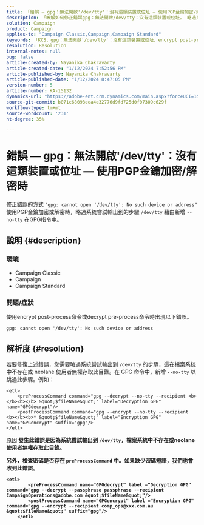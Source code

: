 ```yaml
---
title: 「錯誤 — gpg：無法開啟'/dev/tty'：沒有這類裝置或位址 — 使用PGP金鑰加密/解密時」
description: 「瞭解如何修正錯誤gpg：無法開啟/dev/tty：沒有這類裝置或位址。 略過系統嘗試輸出到/dev/tty的步驟。」
solution: Campaign
product: Campaign
applies-to: "Campaign Classic,Campaign,Campaign Standard"
keywords: 「KCS、gpg：無法開啟'/dev/tty'：沒有這類裝置或位址、encrypt post-process命令、decrypt pre-process命令」
resolution: Resolution
internal-notes: null
bug: false
article-created-by: Nayanika Chakravarty
article-created-date: "1/12/2024 7:52:56 PM"
article-published-by: Nayanika Chakravarty
article-published-date: "1/12/2024 8:47:05 PM"
version-number: 5
article-number: KA-15132
dynamics-url: "https://adobe-ent.crm.dynamics.com/main.aspx?forceUCI=1&pagetype=entityrecord&etn=knowledgearticle&id=d3a82529-84b1-ee11-a569-6045bd006a22"
source-git-commit: b071c68093eea4e32776d9fd725d0f07309c629f
workflow-type: tm+mt
source-wordcount: '231'
ht-degree: 35%

---
```


# 錯誤 — gpg：無法開啟&#39;/dev/tty&#39;：沒有這類裝置或位址 — 使用PGP金鑰加密/解密時


修正錯誤的方式 `"gpg: cannot open '/dev/tty': No such device or address"` 使用PGP金鑰加密或解密時，略過系統嘗試輸出到的步驟 `/dev/tty` 藉由新增 `--no-tty`  在GPG指令中。

## 說明 {#description}


### <b>環境</b>

- Campaign Classic
- Campaign
- Campaign Standard




### <b>問題/症狀</b>

使用encrypt post-process命令或decrypt pre-process命令時出現以下錯誤。


```
gpg: cannot open '/dev/tty': No such device or address
```





## 解析度 {#resolution}


若要修復上述錯誤，您需要略過系統嘗試輸出到 `/dev/tty` 的步驟，這在檔案系統中不存在或 neolane 使用者無權存取此目錄。在 GPG 命令中，新增 `--no-tty` 以跳過此步驟。例如：


```
<etl>
    <preProcessCommand command="gpg --decrypt --no-tty --recipient <b></b><b></b> &quot;$fileName&quot;" label="Decryption GPG" name="GPGdecrypt"/>
    <postProcessCommand command="gpg --encrypt --no-tty --recipient <b></b><b>* &quot;$fileName&quot;" label="Encryption GPG" name="GPGencrypt" suffix="gpg"/>
</etl>
```

</b>原因<b>
發生此錯誤是因為系統嘗試輸出到 `/dev/tty`，檔案系統中不存在或neolane使用者無權存取此目錄。

另外，檢查密碼是否存在 `preProcessCommand` 中。如果缺少密碼短語，我們也會收到此錯誤。


```
<etl>
        <preProcessCommand name="GPGdecrypt" label ="Decryption GPG" command="gpg --decrypt --passphrase passphrase --recipient CampaignOperations@adobe.com &quot;$fileName&quot;"/>
        <postProcessCommand name="GPGencrypt" label ="Encryption GPG" command="gpg --encrypt --recipient comp_ops@xxx.com.au &quot;$fileName&quot;" suffix="gpg"/>
    </etl>
```

